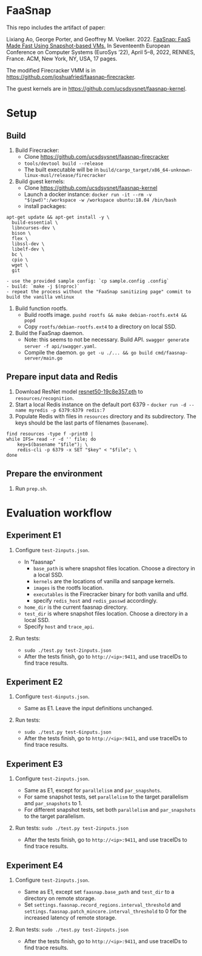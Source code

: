# FaaSnap

This repo includes the artifact of paper: 

Lixiang Ao, George Porter, and Geoffrey M. Voelker. 2022. [FaaSnap: FaaS Made Fast Using Snapshot-based VMs.](https://doi.org/10.1145/3492321.3524270) In Seventeenth European Conference on Computer Systems (EuroSys ’22), April 5–8, 2022, RENNES, France. ACM, New York, NY, USA, 17 pages. 

The modified Firecracker VMM is in https://github.com/joshuafried/faasnap-firecracker.

The guest kernels are in https://github.com/ucsdsysnet/faasnap-kernel.

# Setup
## Build
1. Build Firecracker:
    - Clone https://github.com/ucsdsysnet/faasnap-firecracker
    - `tools/devtool build --release`
    - The built executable will be in `build/cargo_target/x86_64-unknown-linux-musl/release/firecracker`
1. Build guest kernels:
    - Clone https://github.com/ucsdsysnet/faasnap-kernel
    - Launch a docker instance: `docker run -it --rm -v "$(pwd)":/workspace -w /workspace ubuntu:18.04 /bin/bash`
    - install packages: 
```
apt-get update && apt-get install -y \
  build-essential \
  libncurses-dev \
  bison \
  flex \
  libssl-dev \
  libelf-dev \
  bc \
  cpio \
  wget \
  git
```
    - use the provided sample config: `cp sample.config .config`
    - build: `make -j $(nproc)`
    - repeat the process without the "FaaSnap sanitizing page" commit to build the vanilla vmlinux

1. Build function rootfs.
    - Build rootfs image. `pushd rootfs && make debian-rootfs.ext4 && popd`
    - Copy `rootfs/debian-rootfs.ext4` to a directory on local SSD.
1. Build the FaaSnap daemon.
    - Note: this seems to not be necessary. Build API. `swagger generate server -f api/swagger.yaml`.
    - Compile the daemon. `go get -u ./... && go build cmd/faasnap-server/main.go`

## Prepare input data and Redis
1. Download ResNet model [resnet50-19c8e357.pth](https://github.com/fregu856/deeplabv3/blob/master/pretrained_models/resnet/resnet50-19c8e357.pth) to `resources/recognition`.
1. Start a local Redis instance on the default port 6379 - `docker run -d --name myredis -p 6379:6379 redis:7 `
1. Populate Redis with files in `resources` directory and its subdirectory. The keys should be the last parts of filenames (`basename`).
```
find resources -type f -print0 |
while IFS= read -r -d '' file; do
    key=$(basename "$file"); \
    redis-cli -p 6379 -x SET "$key" < "$file"; \
done
```

## Prepare the environment
1. Run `prep.sh`.

# Evaluation workflow

## Experiment E1
1. Configure `test-2inputs.json`.
    - In "faasnap"
        - `base_path` is where snapshot files location. Choose a directory in a local SSD.
        - `kernels` are the locations of vanilla and sanpage kernels.
        - `images` is the rootfs location.
        - `executables` is the Firecracker binary for both vanilla and uffd.
        - specify `redis_host` and `redis_passwd` accordingly.
    - `home_dir` is the current faasnap directory.
    - `test_dir` is where snapshot files location. Choose a directory in a local SSD.
    - Specify `host` and `trace_api`.

1. Run tests:
    - `sudo ./test.py test-2inputs.json`
    - After the tests finish, go to `http://<ip>:9411`, and use traceIDs to find trace results.

## Experiment E2
1. Configure `test-6inputs.json`.
    - Same as E1. Leave the input definitions unchanged.

1. Run tests:
    - `sudo ./test.py test-6inputs.json`
    - After the tests finish, go to `http://<ip>:9411`, and use traceIDs to find trace results.

## Experiment E3
1. Configure `test-2inputs.json`.
    - Same as E1, except for `parallelism` and `par_snapshots`.
    - For same snapshot tests, set `parallelism` to the target parallelism and `par_snapshots` to 1.
    - For different snapshot tests, set both `parallelism` and `par_snapshots` to the target parallelism.

1. Run tests:
    `sudo ./test.py test-2inputs.json`
    - After the tests finish, go to `http://<ip>:9411`, and use traceIDs to find trace results.

## Experiment E4
1. Configure `test-2inputs.json`.
    - Same as E1, except set `faasnap.base_path` and `test_dir` to a directory on remote storage.
    - Set `settings.faasnap.record_regions.interval_threshold` and `settings.faasnap.patch_mincore.interval_threshold` to 0 for the increased latency of remote storage.

1. Run tests:
    `sudo ./test.py test-2inputs.json`
    - After the tests finish, go to `http://<ip>:9411`, and use traceIDs to find trace results.
